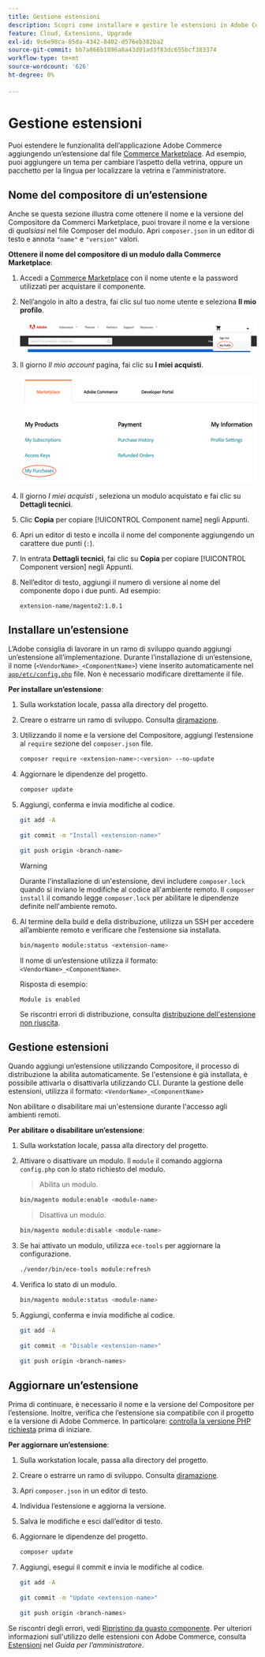 ```yaml
---
title: Gestione estensioni
description: Scopri come installare e gestire le estensioni in Adobe Commerce su un’infrastruttura cloud.
feature: Cloud, Extensions, Upgrade
exl-id: 9c6e98ca-85da-4342-8402-d576eb382ba2
source-git-commit: bb7a866b1896a8a43d01ad3f83dc655bcf383374
workflow-type: tm+mt
source-wordcount: '626'
ht-degree: 0%

---
```


# Gestione estensioni

Puoi estendere le funzionalità dell’applicazione Adobe Commerce aggiungendo un’estensione dal file [Commerce Marketplace](https://marketplace.magento.com). Ad esempio, puoi aggiungere un tema per cambiare l’aspetto della vetrina, oppure un pacchetto per la lingua per localizzare la vetrina e l’amministratore.

## Nome del compositore di un’estensione

Anche se questa sezione illustra come ottenere il nome e la versione del Compositore da Commerci Marketplace, puoi trovare il nome e la versione di _qualsiasi_ nel file Composer del modulo. Apri `composer.json` in un editor di testo e annota `"name"` e `"version"` valori.

**Ottenere il nome del compositore di un modulo dalla Commerce Marketplace**:

1. Accedi a [Commerce Marketplace](https://marketplace.magento.com) con il nome utente e la password utilizzati per acquistare il componente.

1. Nell’angolo in alto a destra, fai clic sul tuo nome utente e seleziona **Il mio profilo**.

   ![Accedi al tuo account Marketplace](../../assets/marketplace/my-profile.png)

1. Il giorno _Il mio account_ pagina, fai clic su **I miei acquisti**.

   ![Cronologia acquisti Marketplace](../../assets/marketplace/my-purchases.png)

1. Il giorno _I miei acquisti_ , seleziona un modulo acquistato e fai clic su **Dettagli tecnici**.

1. Clic **Copia** per copiare [!UICONTROL Component name] negli Appunti.

1. Apri un editor di testo e incolla il nome del componente aggiungendo un carattere due punti (`:`).

1. In entrata **Dettagli tecnici**, fai clic su **Copia** per copiare [!UICONTROL Component version] negli Appunti.

1. Nell’editor di testo, aggiungi il numero di versione al nome del componente dopo i due punti. Ad esempio:

   ```text
   extension-name/magento2:1.0.1
   ```

## Installare un’estensione

L’Adobe consiglia di lavorare in un ramo di sviluppo quando aggiungi un’estensione all’implementazione. Durante l’installazione di un’estensione, il nome (`<VendorName>_<ComponentName>`) viene inserito automaticamente nel [`app/etc/config.php`](https://experienceleague.adobe.com/docs/commerce-operations/configuration-guide/files/deployment-files.html) file. Non è necessario modificare direttamente il file.

**Per installare un’estensione**:

1. Sulla workstation locale, passa alla directory del progetto.

1. Creare o estrarre un ramo di sviluppo. Consulta [diramazione](../development/cli-branches.md).

1. Utilizzando il nome e la versione del Compositore, aggiungi l’estensione al `require` sezione del `composer.json` file.

   ```bash
   composer require <extension-name>:<version> --no-update
   ```

1. Aggiornare le dipendenze del progetto.

   ```bash
   composer update
   ```

1. Aggiungi, conferma e invia modifiche al codice.

   ```bash
   git add -A
   ```

   ```bash
   git commit -m "Install <extension-name>"
   ```

   ```bash
   git push origin <branch-name>
   ```

   >[!WARNING]
   >
   >Durante l&#39;installazione di un&#39;estensione, devi includere `composer.lock` quando si inviano le modifiche al codice all&#39;ambiente remoto. Il `composer install` il comando legge `composer.lock` per abilitare le dipendenze definite nell&#39;ambiente remoto.

1. Al termine della build e della distribuzione, utilizza un SSH per accedere all’ambiente remoto e verificare che l’estensione sia installata.

   ```bash
   bin/magento module:status <extension-name>
   ```

   Il nome di un’estensione utilizza il formato: `<VendorName>_<ComponentName>`.

   Risposta di esempio:

   ```terminal
   Module is enabled
   ```

   Se riscontri errori di distribuzione, consulta [distribuzione dell&#39;estensione non riuscita](../deploy/recover-failed-deployment.md).

## Gestione estensioni

Quando aggiungi un’estensione utilizzando Compositore, il processo di distribuzione la abilita automaticamente. Se l&#39;estensione è già installata, è possibile attivarla o disattivarla utilizzando CLI. Durante la gestione delle estensioni, utilizza il formato: `<VendorName>_<ComponentName>`

Non abilitare o disabilitare mai un&#39;estensione durante l&#39;accesso agli ambienti remoti.

**Per abilitare o disabilitare un’estensione**:

1. Sulla workstation locale, passa alla directory del progetto.

1. Attivare o disattivare un modulo. Il `module` il comando aggiorna `config.php` con lo stato richiesto del modulo.

   >Abilita un modulo.

   ```bash
   bin/magento module:enable <module-name>
   ```

   >Disattiva un modulo.

   ```bash
   bin/magento module:disable <module-name>
   ```

1. Se hai attivato un modulo, utilizza `ece-tools` per aggiornare la configurazione.

   ```bash
   ./vendor/bin/ece-tools module:refresh
   ```

1. Verifica lo stato di un modulo.

   ```bash
   bin/magento module:status <module-name>
   ```

1. Aggiungi, conferma e invia modifiche al codice.

   ```bash
   git add -A
   ```

   ```bash
   git commit -m "Disable <extension-name>"
   ```

   ```bash
   git push origin <branch-names>
   ```

## Aggiornare un’estensione

Prima di continuare, è necessario il nome e la versione del Compositore per l’estensione. Inoltre, verifica che l’estensione sia compatibile con il progetto e la versione di Adobe Commerce. In particolare: [controlla la versione PHP richiesta](https://experienceleague.adobe.com/docs/commerce-operations/installation-guide/system-requirements.html) prima di iniziare.

**Per aggiornare un’estensione**:

1. Sulla workstation locale, passa alla directory del progetto.

1. Creare o estrarre un ramo di sviluppo. Consulta [diramazione](../development/cli-branches.md).

1. Apri `composer.json` in un editor di testo.

1. Individua l’estensione e aggiorna la versione.

1. Salva le modifiche e esci dall’editor di testo.

1. Aggiornare le dipendenze del progetto.

   ```bash
   composer update
   ```

1. Aggiungi, esegui il commit e invia le modifiche al codice.

   ```bash
   git add -A
   ```

   ```bash
   git commit -m "Update <extension-name>"
   ```

   ```bash
   git push origin <branch-names>
   ```

Se riscontri degli errori, vedi [Ripristino da guasto componente](../deploy/recover-failed-deployment.md). Per ulteriori informazioni sull&#39;utilizzo delle estensioni con Adobe Commerce, consulta [Estensioni](https://experienceleague.adobe.com/docs/commerce-admin/start/resources/extensions.html) nel _Guida per l’amministratore_.

